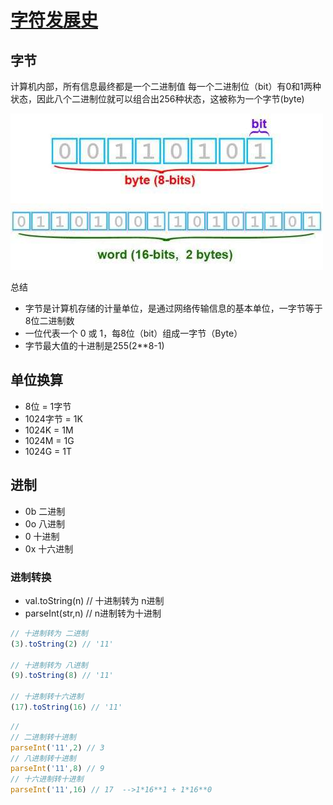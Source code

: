 # [字符发展史](http://www.zhufengpeixun.com/grow/html/8.Encoding.html)

## 字节
计算机内部，所有信息最终都是一个二进制值
每一个二进制位（bit）有0和1两种状态，因此八个二进制位就可以组合出256种状态，这被称为一个字节(byte)

![](/img/others/bits.jpg)

总结
* 字节是计算机存储的计量单位，是通过网络传输信息的基本单位，一字节等于8位二进制数
* 一位代表一个 0 或 1，每8位（bit）组成一字节（Byte）
* 字节最大值的十进制是255(2**8-1)


## 单位换算
* 8位 = 1字节
* 1024字节 = 1K
* 1024K = 1M
* 1024M = 1G
* 1024G = 1T

## 进制
* 0b 二进制
* 0o 八进制
* 0 十进制
* 0x 十六进制

### 进制转换
* val.toString(n) // 十进制转为 n进制
* parseInt(str,n) // n进制转为十进制

```js
// 十进制转为 二进制
(3).toString(2) // '11'

// 十进制转为 八进制
(9).toString(8) // '11'

// 十进制转十六进制
(17).toString(16) // '11'

```

```js
// 
// 二进制转十进制
parseInt('11',2) // 3 
// 八进制转十进制
parseInt('11',8) // 9
// 十六进制转十进制
parseInt('11',16) // 17  -->1*16**1 + 1*16**0
```
